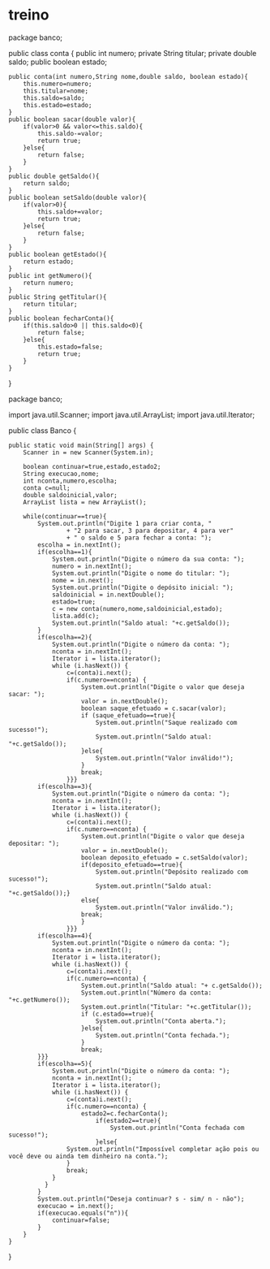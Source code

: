 # treino
package banco;

public class conta {
    public int numero;
    private String titular;
    private double saldo;
    public boolean estado;
   
    public conta(int numero,String nome,double saldo, boolean estado){
        this.numero=numero;
        this.titular=nome;
        this.saldo=saldo;
        this.estado=estado;
    }
    public boolean sacar(double valor){
        if(valor>0 && valor<=this.saldo){
            this.saldo-=valor;
            return true;
        }else{
            return false;
        }
    }
    public double getSaldo(){
        return saldo;
    }
    public boolean setSaldo(double valor){
        if(valor>0){
            this.saldo+=valor;
            return true;
        }else{
            return false;
        }
    }
    public boolean getEstado(){
        return estado;
    }
    public int getNumero(){
        return numero;
    }
    public String getTitular(){
        return titular;
    }
    public boolean fecharConta(){
        if(this.saldo>0 || this.saldo<0){
            return false;
        }else{
            this.estado=false;
            return true;
        }
    }
   
}

package banco;

import java.util.Scanner;
import java.util.ArrayList;
import java.util.Iterator;

public class Banco {

    public static void main(String[] args) {
        Scanner in = new Scanner(System.in);
       
        boolean continuar=true,estado,estado2;
        String execucao,nome;
        int nconta,numero,escolha;
        conta c=null;
        double saldoinicial,valor;
        ArrayList lista = new ArrayList();
       
        while(continuar==true){
            System.out.println("Digite 1 para criar conta, "
                    + "2 para sacar, 3 para depositar, 4 para ver"
                    + " o saldo e 5 para fechar a conta: ");
            escolha = in.nextInt();
            if(escolha==1){
                System.out.println("Digite o número da sua conta: ");
                numero = in.nextInt();
                System.out.println("Digite o nome do titular: ");
                nome = in.next();
                System.out.println("Digite o depósito inicial: ");
                saldoinicial = in.nextDouble();
                estado=true;
                c = new conta(numero,nome,saldoinicial,estado);
                lista.add(c);
                System.out.println("Saldo atual: "+c.getSaldo());
            }
            if(escolha==2){
                System.out.println("Digite o número da conta: ");
                nconta = in.nextInt();
                Iterator i = lista.iterator();
                while (i.hasNext()) {
                    c=(conta)i.next();
                    if(c.numero==nconta) {
                        System.out.println("Digite o valor que deseja sacar: ");
                        valor = in.nextDouble();
                        boolean saque_efetuado = c.sacar(valor);
                        if (saque_efetuado==true){
                            System.out.println("Saque realizado com sucesso!");
                            System.out.println("Saldo atual: "+c.getSaldo());
                        }else{
                            System.out.println("Valor inválido!");
                        }
                        break;
                    }}}      
            if(escolha==3){
                System.out.println("Digite o número da conta: ");
                nconta = in.nextInt();
                Iterator i = lista.iterator();
                while (i.hasNext()) {
                    c=(conta)i.next();
                    if(c.numero==nconta) {
                        System.out.println("Digite o valor que deseja depositar: ");
                        valor = in.nextDouble();
                        boolean deposito_efetuado = c.setSaldo(valor);
                        if(deposito_efetuado==true){
                            System.out.println("Depósito realizado com sucesso!");
                            System.out.println("Saldo atual: "+c.getSaldo());}
                        else{
                            System.out.println("Valor inválido.");
                        break;
                        }
                    }}}
            if(escolha==4){
                System.out.println("Digite o número da conta: ");
                nconta = in.nextInt();
                Iterator i = lista.iterator();
                while (i.hasNext()) {
                    c=(conta)i.next();
                    if(c.numero==nconta) {
                        System.out.println("Saldo atual: "+ c.getSaldo());
                        System.out.println("Número da conta: "+c.getNumero());
                        System.out.println("Titular: "+c.getTitular());
                        if (c.estado==true){
                            System.out.println("Conta aberta.");
                        }else{
                            System.out.println("Conta fechada.");
                        }
                        break;
            }}}
            if(escolha==5){
                System.out.println("Digite o número da conta: ");
                nconta = in.nextInt();
                Iterator i = lista.iterator();
                while (i.hasNext()) {
                    c=(conta)i.next();
                    if(c.numero==nconta) {
                        estado2=c.fecharConta();
                            if(estado2==true){
                                System.out.println("Conta fechada com sucesso!");
                            }else{
                    System.out.println("Impossível completar ação pois ou você deve ou ainda tem dinheiro na conta.");
                    }
                    break;
                }
              }    
            }
            System.out.println("Deseja continuar? s - sim/ n - não");
            execucao = in.next();
            if(execucao.equals("n")){
                continuar=false;
            }
        }  
    }
}